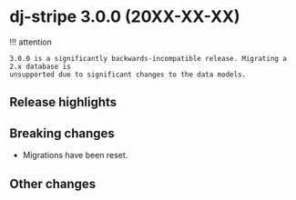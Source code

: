 # dj-stripe 3.0.0 (20XX-XX-XX)

!!! attention

    3.0.0 is a significantly backwards-incompatible release. Migrating a 2.x database is
    unsupported due to significant changes to the data models.

## Release highlights


## Breaking changes

-   Migrations have been reset.

## Other changes
